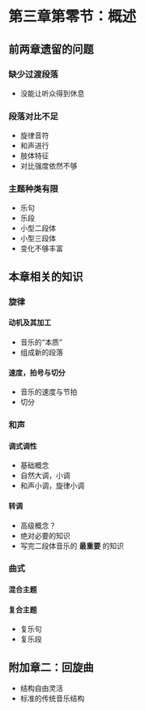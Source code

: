 # 第三章第零节：概述

## 前两章遗留的问题

### 缺少过渡段落

- 没能让听众得到休息

### 段落对比不足

- 旋律音符
- 和声进行
- 肢体特征
- 对比强度依然不够

### 主题种类有限

- 乐句
- 乐段
- 小型二段体
- 小型三段体
- 变化不够丰富

## 本章相关的知识

### 旋律

#### 动机及其加工

- 音乐的“本质”
- 组成新的段落

#### 速度，拍号与切分

- 音乐的速度与节拍
- 切分


### 和声

#### 调式调性

- 基础概念
- 自然大调，小调
- 和声小调，旋律小调

#### 转调

- 高级概念？
- 绝对必要的知识
- 写完二段体音乐的 **最重要** 的知识

### 曲式

#### 混合主题

#### 复合主题

- 复乐句
- 复乐段

## 附加章二：回旋曲

- 结构自由灵活
- 标准的传统音乐结构